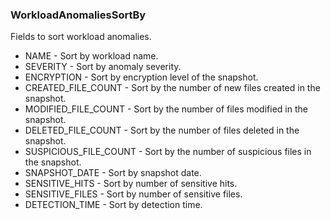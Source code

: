 ### WorkloadAnomaliesSortBy
Fields to sort workload anomalies.

- NAME - Sort by workload name.
- SEVERITY - Sort by anomaly severity.
- ENCRYPTION - Sort by encryption level of the snapshot.
- CREATED_FILE_COUNT - Sort by the number of new files created in the snapshot.
- MODIFIED_FILE_COUNT - Sort by the number of files modified in the snapshot.
- DELETED_FILE_COUNT - Sort by the number of files deleted in the snapshot.
- SUSPICIOUS_FILE_COUNT - Sort by the number of suspicious files in the snapshot.
- SNAPSHOT_DATE - Sort by snapshot date.
- SENSITIVE_HITS - Sort by number of sensitive hits.
- SENSITIVE_FILES - Sort by number of sensitive files.
- DETECTION_TIME - Sort by detection time.
